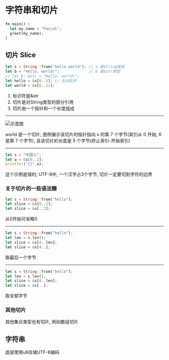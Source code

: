 # 字符串和切片

```rust
fn main() {
  let my_name = "Pascal";
  greet(my_name);
}
```

## 切片 Slice

```rust
let s = String::from("hello world"); // s 是String类型
let b = "Hello, world!";             // b 是&str类型
// let b: &str = "Hello, world!";
let hello = &s[0..5]; // 左闭右开
let world = &s[6..11];
```

1. 标识符是&str
2. 切片是对String类型的部分引用
3. 切片由一个指针和一个长度组成

---

![示意图](https://github.com/Yinye1986/Notes/tree/main/Prac/rs/src/2.2-1.jpg)

world 是一个切片; 图例展示该切片的指针指向 s 的第 7 个字节(索引从 0 开始, 6 是第 7 个字节), 且该切片的长度是 5 个字节(终止索引-开始索引)

---

```rust
let s = "中国人";
let a = &s[0..2];
println!("{}",a);
```

这个示例是错的; UTF-8中, 一个汉字占3个字节, 切片一定要切到字符的边界

### 关于切片的一些语法糖

```rust
let s = String::from("hello");
let slice = &s[0..2];
let slice = &s[..2];
```

从0开始可省略0

---

```rust
let s = String::from("hello");
let len = s.len();
let slice = &s[4..len];
let slice = &s[4..];
```

取最后一个字节

---

```rust
let s = String::from("hello");
let len = s.len();
let slice = &s[0..len];
let slice = &s[..];
```

取全部字节

### 其他切片

其他集合类型也有切片, 例如数组切片

## 字符串

底层使用u8存储UTF-8编码
